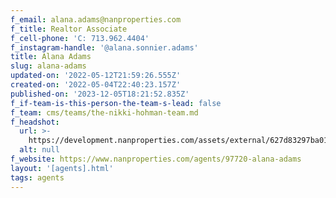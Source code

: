 ```yaml
---
f_email: alana.adams@nanproperties.com
f_title: Realtor Associate
f_cell-phone: 'C: 713.962.4404'
f_instagram-handle: '@alana.sonnier.adams'
title: Alana Adams
slug: alana-adams
updated-on: '2022-05-12T21:59:26.555Z'
created-on: '2022-05-04T22:40:23.157Z'
published-on: '2023-12-05T18:21:52.835Z'
f_if-team-is-this-person-the-team-s-lead: false
f_team: cms/teams/the-nikki-hohman-team.md
f_headshot:
  url: >-
    https://development.nanproperties.com/assets/external/627d83297ba012cc65c818f6_ebf4467f566c45c1535f203c615ba445.jpeg
  alt: null
f_website: https://www.nanproperties.com/agents/97720-alana-adams
layout: '[agents].html'
tags: agents
---
```



